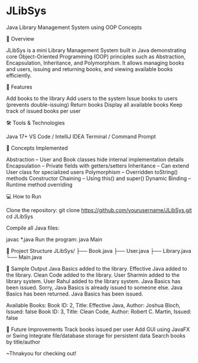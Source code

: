 # JLibSys
Java Library Management System using OOP Concepts

📖 Overview

JLibSys is a mini Library Management System built in Java demonstrating core Object-Oriented Programming (OOP) principles such as Abstraction, Encapsulation, Inheritance, and Polymorphism.
It allows managing books and users, issuing and returning books, and viewing available books efficiently.

🚀 Features

Add books to the library
Add users to the system
Issue books to users (prevents double-issuing)
Return books
Display all available books
Keep track of issued books per user

🛠 Tools & Technologies

Java 17+
VS Code / IntelliJ IDEA
Terminal / Command Prompt

📌 Concepts Implemented

Abstraction – User and Book classes hide internal implementation details
Encapsulation – Private fields with getters/setters
Inheritance – Can extend User class for specialized users
Polymorphism – Overridden toString() methods
Constructor Chaining – Using this() and super()
Dynamic Binding – Runtime method overriding

💻 How to Run

Clone the repository:
git clone https://github.com/yourusername/JLibSys.git
cd JLibSys


Compile all Java files:

javac *.java
Run the program:
java Main

📂 Project Structure
JLibSys/
 ├── Book.java
 ├── User.java
 ├── Library.java
 └── Main.java

📌 Sample Output
Java Basics added to the library.
Effective Java added to the library.
Clean Code added to the library.
User Sharmin added to the library system.
User Rahul added to the library system.
Java Basics has been issued.
Sorry, Java Basics is already issued to someone else.
Java Basics has been returned.
Java Basics has been issued.

Available Books:
Book ID: 2, Title: Effective Java, Author: Joshua Bloch, Issued: false
Book ID: 3, Title: Clean Code, Author: Robert C. Martin, Issued: false

📌 Future Improvements
Track books issued per user
Add GUI using JavaFX or Swing
Integrate file/database storage for persistent data
Search books by title/author

~Thnakyou for checking out!
